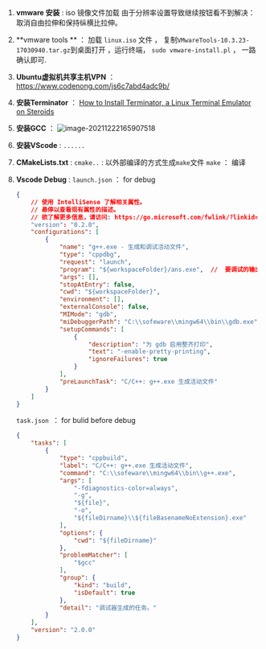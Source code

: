1. **vmware 安装**   :    iso 镜像文件加载   由于分辨率设置导致继续按钮看不到解决： 取消自由拉伸和保持纵横比拉伸。

2. **vmware tools ** ：   加载 `linux.iso` 文件 ， 复制`VMwareTools-10.3.23-17030940.tar.gz`到桌面打开 ，运行终端， `sudo vmware-install.pl`  ， 一路确认即可.

3. **Ubuntu虚拟机共享主机VPN** ： https://www.codenong.com/js6c7abd4adc9b/

4. **安装Terminator**   ：  [How to Install Terminator, a Linux Terminal Emulator on Steroids](https://dev.to/xeroxism/how-to-install-terminator-a-linux-terminal-emulator-on-steroids-1m3h)

5. **安装GCC** ：   ![image-20211222165907518](C:\Users\pc\AppData\Roaming\Typora\typora-user-images\image-20211222165907518.png)

6. **安装VScode** :  `......`

7. **CMakeLists.txt** :   `cmake..` :  以外部编译的方式生成`make`文件           `make`  ：  编译

8. **Vscode Debug** :  `launch.json` ： for debug

   ```Json
   {
       // 使用 IntelliSense 了解相关属性。 
       // 悬停以查看现有属性的描述。
       // 欲了解更多信息，请访问: https://go.microsoft.com/fwlink/?linkid=830387
       "version": "0.2.0",
       "configurations": [
           {
               "name": "g++.exe - 生成和调试活动文件",
               "type": "cppdbg",
               "request": "launch",
               "program": "${workspaceFolder}/ans.exe",  //  要调试的输出程序的相对
               "args": [],
               "stopAtEntry": false,
               "cwd": "${workspaceFolder}",
               "environment": [],
               "externalConsole": false,
               "MIMode": "gdb",
               "miDebuggerPath": "C:\\sofeware\\mingw64\\bin\\gdb.exe",
               "setupCommands": [
                   {
                       "description": "为 gdb 启用整齐打印",
                       "text": "-enable-pretty-printing",
                       "ignoreFailures": true
                   }
               ],
               "preLaunchTask": "C/C++: g++.exe 生成活动文件"
           }
       ]
   }
   ```

    `task.json `： for bulid before debug

   ``` Json
   {
       "tasks": [
           {
               "type": "cppbuild",
               "label": "C/C++: g++.exe 生成活动文件",
               "command": "C:\\sofeware\\mingw64\\bin\\g++.exe",
               "args": [
                   "-fdiagnostics-color=always",
                   "-g",
                   "${file}",
                   "-o",
                   "${fileDirname}\\${fileBasenameNoExtension}.exe"
               ],
               "options": {
                   "cwd": "${fileDirname}"
               },
               "problemMatcher": [
                   "$gcc"
               ],
               "group": {
                   "kind": "build",
                   "isDefault": true
               },
               "detail": "调试器生成的任务。"
           }
       ],
       "version": "2.0.0"
   }			
   ```

   

#### 



